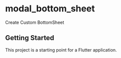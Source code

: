 # modal_bottom_sheet

Create Custom BottomSheet

## Getting Started



This project is a starting point for a Flutter application.

